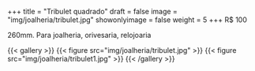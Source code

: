 +++
title = "Tribulet quadrado"
draft = false
image = "img/joalheria/tribulet.jpg"
showonlyimage = false
weight = 5
+++
<span class="price">R$ 100</span>

<!--more-->

260mm. Para joalheria, orivesaria, relojoaria

{{< gallery >}}
{{< figure src="img/joalheria/tribulet.jpg" >}}
{{< figure src="img/joalheria/tribulet1.jpg" >}}
{{< /gallery >}}

